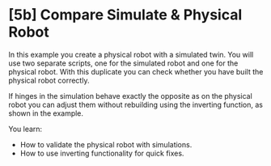 # [5b] Compare Simulate \& Physical Robot

In this example you create a physical robot with a simulated twin.
You will use two separate scripts, one for the simulated robot and one for the physical robot.
With this duplicate you can check whether you have built the physical robot correctly.

If hinges in the simulation behave exactly the opposite as on the physical robot you can adjust them without rebuilding using the inverting function, as shown in the example.

You learn:

- How to validate the physical robot with simulations.
- How to use inverting functionality for quick fixes.
